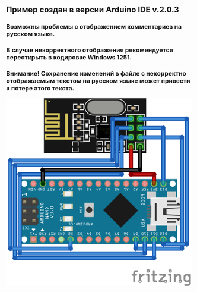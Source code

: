 ## Пример создан в версии Arduino IDE v.2.0.3

### Возможны проблемы с отображением комментариев на русском языке. 
### В случае некорректного отображения рекомендуется переоткрыть в кодировке Windows 1251.
### Внимание! Сохранение изменений в файле с некорректно отображаемым текстом на русском языке может привести к потере этого текста.

<img align="center" width=500 src="https://github.com/MelexinVN/bs_kombo/blob/main/software/examples/arduino_test_master/arduino%2Bnrf24l01_example_bb.png" />
